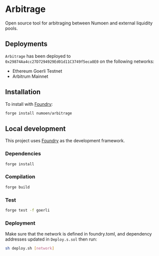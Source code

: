 # Arbitrage

Open source tool for arbitraging between Numoen and external liquidity pools.

## Deployments

`Arbitrage` has been deployed to `0x29874Aa4cc27D7294929Ed01d11C3749f5eca8E0` on the following networks:

- Ethereum Goerli Testnet
- Arbitrum Mainnet

## Installation

To install with [Foundry](https://github.com/foundry-rs/foundry):

```bash
forge install numoen/arbitrage
```

## Local development

This project uses [Foundry](https://github.com/foundry-rs/foundry) as the development framework.

### Dependencies

```bash
forge install
```

### Compilation

```bash
forge build
```

### Test

```bash
forge test -f goerli
```

### Deployment

Make sure that the network is defined in foundry.toml, and dependency addresses updated in `Deploy.s.sol` then run:

```bash
sh deploy.sh [network]
```
